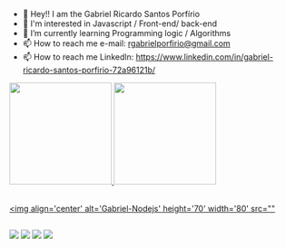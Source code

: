 - 👋 Hey!! I am the Gabriel Ricardo Santos Porfírio
- 👀 I'm interested in Javascript / Front-end/ back-end
- 🌱 I’m currently learning Programming logic / Algorithms
- 📫 How to reach me e-mail: rgabrielporfirio@gmail.com 
- 📫 How to reach me Linkedln: https://www.linkedin.com/in/gabriel-ricardo-santos-porfirio-72a96121b/

<div>
  <a href="https://github.com/mhsbiel">
  <img height="180em" src="https://github-readme-stats.vercel.app/api?username=mhsbiel&show_icons=true&theme=dracula&include_all_commits=true&count_private=true"/>
  <img height="180em" src="https://github-readme-stats.vercel.app/api/top-langs/?username=mhsbiel&layout=compact&langs_count=7&theme=dracula"/>
</div>

  <div style="display: inline_block"><br>
  
  <img align='center' alt='Gabriel-Nodejs' height='70' width='80' src=""
</div>
  
 ##
 
<div> 
  
  <a href="https://instagram.com/mhsbiel" target="_blank"><img src="https://img.shields.io/badge/Instagram-E4405F?style=for-the-badge&logo=instagram&logoColor=white" target="_blank"></a>
 <a href="https://discord.gg/mhs__biel#4470" target="_blank"><img src="https://img.shields.io/badge/Discord-7289DA?style=for-the-badge&logo=discord&logoColor=white" target="_blank"></a> 
  <a href = "mailto:rgabrielporfirio@gmail.com"><img src="https://img.shields.io/badge/Gmail-D14836?style=for-the-badge&logo=gmail&logoColor=white"></a>
  <a href="https://https://www.linkedin.com/in/gabriel-ricardo-santos-porfirio-72a96121b/" target="_blank"><img src="https://img.shields.io/badge/LinkedIn-0077B5?style=for-the-badge&logo=linkedin&logoColor=white" target="_blank"></a>
  </div>

